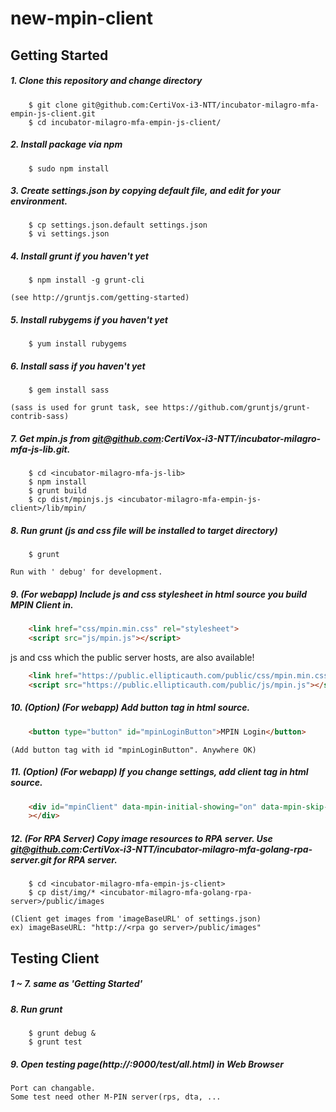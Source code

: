 # new-mpin-client

## Getting Started

##### 1. Clone this repository and change directory

        $ git clone git@github.com:CertiVox-i3-NTT/incubator-milagro-mfa-empin-js-client.git
        $ cd incubator-milagro-mfa-empin-js-client/

##### 2. Install package via npm

        $ sudo npm install

##### 3. Create settings.json by copying default file, and edit for your environment.

        $ cp settings.json.default settings.json
        $ vi settings.json

##### 4. Install grunt if you haven't yet

        $ npm install -g grunt-cli

    (see http://gruntjs.com/getting-started)

##### 5. Install rubygems if you haven't yet

        $ yum install rubygems

##### 6. Install sass if you haven't yet

        $ gem install sass
    
    (sass is used for grunt task, see https://github.com/gruntjs/grunt-contrib-sass)

##### 7. Get mpin.js from git@github.com:CertiVox-i3-NTT/incubator-milagro-mfa-js-lib.git.
    
        $ cd <incubator-milagro-mfa-js-lib>
        $ npm install
        $ grunt build
        $ cp dist/mpinjs.js <incubator-milagro-mfa-empin-js-client>/lib/mpin/

##### 8. Run grunt (js and css file will be installed to target directory)

        $ grunt
        
    Run with ' debug' for development.

##### 9. (For webapp) Include js and css stylesheet in html source you build MPIN Client in.

```html
    <link href="css/mpin.min.css" rel="stylesheet">
    <script src="js/mpin.js"></script>
```

js and css which the public server hosts, are also available!
```html
    <link href="https://public.ellipticauth.com/public/css/mpin.min.css" rel="stylesheet">
    <script src="https://public.ellipticauth.com/public/js/mpin.js"></script>
```

##### 10. (Option) (For webapp) Add button tag in html source.

```html    
    <button type="button" id="mpinLoginButton">MPIN Login</button>
```
    (Add button tag with id "mpinLoginButton". Anywhere OK)

##### 11. (Option) (For webapp) If you change settings, add client tag in html source.
```html
    <div id="mpinClient" data-mpin-initial-showing="on" data-mpin-skip-user-id-validation="on" data-mpin-pin-max-length="10" data-mpin-pin-min-length="4" data-mpin-language="en" data-mpin-rpa-base-url="http://public.ellipticauth.com" data-mpin-image-base-url="https://public.ellipticauth.com/public/images" data-mpin-form-id="login-form" data-mpin-username-id="username" data-mpin-password-id="password"
    ></div>
```


##### 12. (For RPA Server) Copy image resources to RPA server. Use git@github.com:CertiVox-i3-NTT/incubator-milagro-mfa-golang-rpa-server.git for RPA server.
    
        $ cd <incubator-milagro-mfa-empin-js-client>
        $ cp dist/img/* <incubator-milagro-mfa-golang-rpa-server>/public/images
        
    (Client get images from 'imageBaseURL' of settings.json)
    ex) imageBaseURL: "http://<rpa go server>/public/images"

## Testing Client

##### 1 ~ 7. same as 'Getting Started'

##### 8. Run grunt

        $ grunt debug &
        $ grunt test
##### 9. Open testing page(http://<hostname>:9000/test/all.html) in Web Browser

    Port can changable.
    Some test need other M-PIN server(rps, dta, ...
